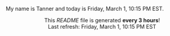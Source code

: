 My name is Tanner and today is Friday, March 1, 10:15 PM EST.

<p align="center">This <i>README</i> file is generated <b>every 3 hours</b>!</br>Last refresh: Friday, March 1, 10:15 PM EST<br /></p>
